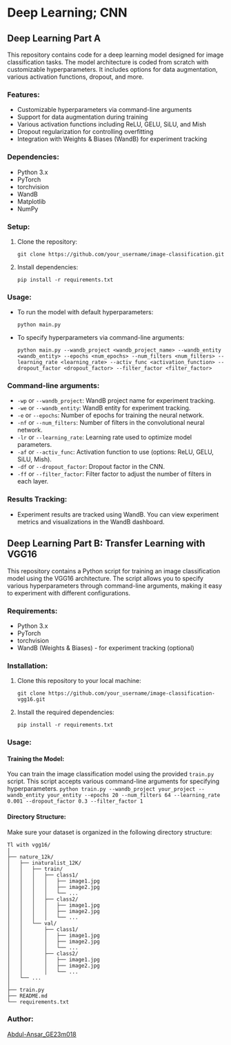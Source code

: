 

# Deep Learning; CNN

## Deep Learning Part A

This repository contains code for a deep learning model designed for image classification tasks. The model architecture is coded from scratch with customizable hyperparameters. It includes options for data augmentation, various activation functions, dropout, and more.

### Features:
- Customizable hyperparameters via command-line arguments
- Support for data augmentation during training
- Various activation functions including ReLU, GELU, SiLU, and Mish
- Dropout regularization for controlling overfitting
- Integration with Weights & Biases (WandB) for experiment tracking

### Dependencies:
- Python 3.x
- PyTorch
- torchvision
- WandB
- Matplotlib
- NumPy

### Setup:
1. Clone the repository:
    ```
    git clone https://github.com/your_username/image-classification.git
    ```

2. Install dependencies:
    ```
    pip install -r requirements.txt
    ```

### Usage:
- To run the model with default hyperparameters:
    ```
    python main.py
    ```

- To specify hyperparameters via command-line arguments:
    ```
    python main.py --wandb_project <wandb_project_name> --wandb_entity <wandb_entity> --epochs <num_epochs> --num_filters <num_filters> --learning_rate <learning_rate> --activ_func <activation_function> --dropout_factor <dropout_factor> --filter_factor <filter_factor>
    ```

### Command-line arguments:
- `-wp` or `--wandb_project`: WandB project name for experiment tracking.
- `-we` or `--wandb_entity`: WandB entity for experiment tracking.
- `-e` or `--epochs`: Number of epochs for training the neural network.
- `-nf` or `--num_filters`: Number of filters in the convolutional neural network.
- `-lr` or `--learning_rate`: Learning rate used to optimize model parameters.
- `-af` or `--activ_func`: Activation function to use (options: ReLU, GELU, SiLU, Mish).
- `-df` or `--dropout_factor`: Dropout factor in the CNN.
- `-ff` or `--filter_factor`: Filter factor to adjust the number of filters in each layer.

### Results Tracking:
- Experiment results are tracked using WandB. You can view experiment metrics and visualizations in the WandB dashboard.


## Deep Learning Part B: Transfer Learning with VGG16

This repository contains a Python script for training an image classification model using the VGG16 architecture. The script allows you to specify various hyperparameters through command-line arguments, making it easy to experiment with different configurations.

### Requirements:
- Python 3.x
- PyTorch
- torchvision
- WandB (Weights & Biases) - for experiment tracking (optional)

### Installation:
1. Clone this repository to your local machine:
    ```
    git clone https://github.com/your_username/image-classification-vgg16.git
    ```

2. Install the required dependencies:
    ```
    pip install -r requirements.txt
    ```

### Usage:

#### Training the Model:
You can train the image classification model using the provided `train.py` script. This script accepts various command-line arguments for specifying hyperparameters.
    ```
    python train.py --wandb_project your_project --wandb_entity your_entity --epochs 20 --num_filters 64 --learning_rate 0.001 --dropout_factor 0.3 --filter_factor 1
    ```

#### Directory Structure:
Make sure your dataset is organized in the following directory structure:
```
Tl with vgg16/
│
├── nature_12k/
│   ├── inaturalist_12K/
│   │   ├── train/
│   │   │   ├── class1/
│   │   │   │   ├── image1.jpg
│   │   │   │   ├── image2.jpg
│   │   │   │   └── ...
│   │   │   ├── class2/
│   │   │   │   ├── image1.jpg
│   │   │   │   ├── image2.jpg
│   │   │   │   └── ...
│   │   └── val/
│   │       ├── class1/
│   │       │   ├── image1.jpg
│   │       │   ├── image2.jpg
│   │       │   └── ...
│   │       ├── class2/
│   │       │   ├── image1.jpg
│   │       │   ├── image2.jpg
│   │       │   └── ...
│   └── ...
│
├── train.py
├── README.md
└── requirements.txt
```
### Author:
[Abdul-Ansar_GE23m018](https://github.com/Abdul-Ansar/)
